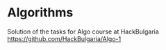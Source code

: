# Algorithms
Solution of the tasks for Algo course at HackBulgaria
https://github.com/HackBulgaria/Algo-1
